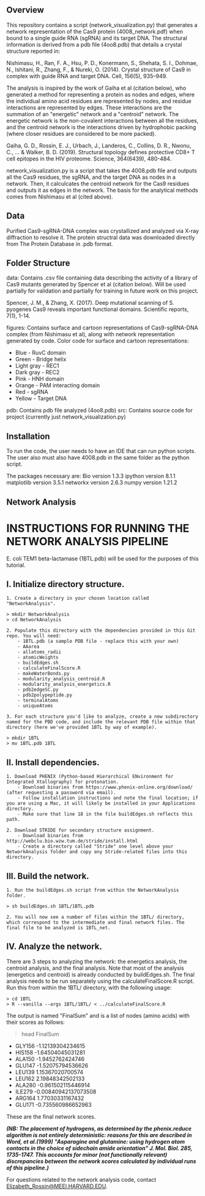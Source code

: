 Overview
-------------------------------------
This repository contains a script (network_visualization.py) that generates a network 
representation of the Cas9 protein (4008_network.pdf) when bound to a single guide RNA 
(sgRNA) and its target DNA. The structural information is derived from a pdb file 
(4oo8.pdb) that details a crystal structure reported in:

Nishimasu, H., Ran, F. A., Hsu, P. D., Konermann, S., Shehata, S. I., Dohmae, N., Ishitani, 
R., Zhang, F., & Nureki, O. (2014). Crystal structure of Cas9 in complex with guide RNA and 
target DNA. Cell, 156(5), 935–949.

The analysis is inspired by the work of Gaiha et al (citation below), who generated a method
for representing a protein as nodes and edges, where the individual amino acid residues are 
represented by nodes, and residue interactions are represented by edges. These interactions
are the summation of an "energetic" network and a "centroid" network. The energetic network
is the non-covalent interactions between all the residues, and the centroid network is the
interactions driven by hydrophobic packing (where closer residues are considered to be more
packed). 

Gaiha, G. D., Rossin, E. J., Urbach, J., Landeros, C., Collins, D. R., Nwonu, C., ... 
& Walker, B. D. (2019). Structural topology defines protective CD8+ T cell epitopes in the 
HIV proteome. Science, 364(6439), 480-484.

network_visualization.py is a script that takes the 4008.pdb file and outputs all the Cas9
residues, the sgRNA, and the target DNA as nodes in a network. Then, it calculcates the 
centroid network for the Cas9 residues and outputs it as edges in the network. The basis for 
the analytical methods comes from Nishimasu et al (cited above). 

Data
-------------------------------------
Purified Cas9-sgRNA-DNA complex was crystallized and analyzed via X-ray diffraction to 
resolve it. The protein structral data was downloaded directly from The Protein Database 
in .pdb format.

Folder Structure
-------------------------------------

data: Contains .csv file containing data describing the activity of a library of Cas9 mutants
generated by Spencer et al (citation below). Will be used partially for validation and partially
for training in future work on this project. 

Spencer, J. M., & Zhang, X. (2017). Deep mutational scanning of S. pyogenes Cas9 reveals important 
functional domains. Scientific reports, 7(1), 1-14.

figures: Contains surface and cartoon representations of Cas9-sgRNA-DNA complex (from Nishimasu et 
al), along with network representation generated by code. Color code for surface and cartoon 
representations:
- Blue - RuvC domain
- Green - Bridge helix
- Light gray - REC1
- Dark gray - REC2
- Pink - HNH domain
- Orange - PAM interacting domain
- Red - sgRNA
- Yellow - Target DNA

pdb: Contains pdb file analyzed (4oo8.pdb)
src: Contains source code for project (currently just network_visualization.py)


Installation
-------------------------------------

To run the code, the user needs to have an IDE that can run python scripts. The
user also must also have 4008.pdb in the same folder as the python script.

The packages necessary are:
Bio version 1.3.3
ipython version 8.1.1
matplotlib version 3.5.1
networkx version 2.6.3
numpy version 1.21.2

Network Analysis 
-------------------------------------
# INSTRUCTIONS FOR RUNNING THE NETWORK ANALYSIS PIPELINE

E. coli TEM1 beta-lactamase (1BTL.pdb) will be used for the purposes of this tutorial.


## I. Initialize directory structure.

	1. Create a directory in your chosen location called "NetworkAnalysis".

	> mkdir NetworkAnalysis
	> cd NetworkAnalysis

	2. Populate this directory with the dependencies provided in this Git repo. You will need:
		- 1BTL.pdb (a sample PDB file - replace this with your own)
		- AAarea
		- allatoms_radii
		- atomicWeights
		- buildEdges.sh
		- calculateFinalScore.R
		- makeWaterBonds.py
		- modularity_analysis_centroid.R
		- modularity_analysis_energetics.R
		- pdb2edgeSC.py
		- pdb2polypeptide.py
		- terminalAtoms
		- uniqueAtoms

	3. For each structure you'd like to analyze, create a new subdirectory named for the PBD code, and include the relevant PDB file within that directory (here we've provided 1BTL by way of example). 

	> mkdir 1BTL
	> mv 1BTL.pdb 1BTL
	
## II. Install dependencies.

	1. Download PHENIX (Python-based Hierarchical ENvironment for Integrated Xtallography) for protonation.
		- Download binaries from https://www.phenix-online.org/download/ (after requesting a password via email).
		- Follow installation instructions and note the final location; if you are using a Mac, it will likely be installed in your Applications directory. 
		- Make sure that line 18 in the file buildEdges.sh reflects this path. 

	2. Download STRIDE for secondary structure assignment.
		- Download binaries from http://webclu.bio.wzw.tum.de/stride/install.html
		- Create a directory called "Stride" one level above your NetworkAnalysis folder and copy any Stride-related files into this directory.

## III. Build the network.

	1. Run the buildEdges.sh script from within the NetworkAnalysis folder.

	> sh buildEdges.sh 1BTL/1BTL.pdb

	2. You will now see a number of files within the 1BTL/ directory, which correspond to the intermediate and final network files. The final file to be analyzed is 1BTL_net.

## IV. Analyze the network.

There are 3 steps to analyzing the network: the energetics analysis, the centroid analysis, and the final analysis. Note that most of the analysis (energetics and centroid) is already conducted by buildEdges.sh. The final analysis needs to be run separately using the calculateFinalScore.R script. Run this from within the 1BTL/ directory, with the following usage:

	> cd 1BTL
    > R --vanilla --args 1BTL/1BTL/ < ../calculateFinalScore.R 

The output is named "FinalSum" and is a list of nodes (amino acids) with their scores as follows:

> head FinalSum

- GLY156	-1.12139304234615
- HIS158	-1.64504045031281
- ALA150	-1.9452762424746
- GLU147	-1.52075794536626
- LEU139	1.15367020700574
- LEU162	2.19848342502133
- ALA280	-0.961502115446914
- ILE279	-0.00840942137073508
- ARG164	1.77030331167432
- GLU171	-0.735560986652963

These are the final network scores.

**_(NB: The placement of hydrogens, as determined by the phenix.reduce algorithm is not entirely deterministic: reasons for this are described in Word, et al.(1999) "Asparagine and glutamine: using hydrogen atom contacts in the choice of sidechain amide orientation" J. Mol. Biol. 285, 1735-1747. This accounts for minor (not functionally relevant) discrepancies between the network scores calculated by individual runs of this pipeline.)_**

For questions related to the network analysis code, contact Elizabeth_Rossin@MEEI.HARVARD.EDU.

